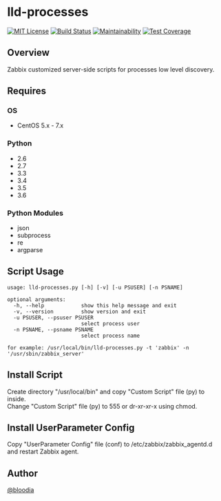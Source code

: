 # lld-processes
[![MIT License](http://img.shields.io/badge/license-MIT-blue.svg?style=flat)](https://github.com/bloodia/Zabbix-LLD-Processes/blob/master/LICENSE)
[![Build Status](https://travis-ci.org/bloodia/Zabbix-LLD-Processes.svg?branch=master)](https://travis-ci.org/bloodia/Zabbix-LLD-Processes)
[![Maintainability](https://api.codeclimate.com/v1/badges/4b8ca06b13b07c0f7e18/maintainability)](https://codeclimate.com/github/bloodia/Zabbix-LLD-Processes/maintainability)
[![Test Coverage](https://api.codeclimate.com/v1/badges/4b8ca06b13b07c0f7e18/test_coverage)](https://codeclimate.com/github/bloodia/Zabbix-LLD-Processes/test_coverage)

## Overview
Zabbix customized server-side scripts for processes low level discovery.

## Requires
### OS
- CentOS 5.x - 7.x

### Python
- 2.6
- 2.7
- 3.3
- 3.4
- 3.5
- 3.6

### Python Modules
- json
- subprocess
- re
- argparse

## Script Usage
```
usage: lld-processes.py [-h] [-v] [-u PSUSER] [-n PSNAME]

optional arguments:
  -h, --help            show this help message and exit
  -v, --version         show version and exit
  -u PSUSER, --psuser PSUSER
                        select process user
  -n PSNAME, --psname PSNAME
                        select process name

for example: /usr/local/bin/lld-processes.py -t 'zabbix' -n '/usr/sbin/zabbix_server'
```

## Install Script
Create directory "/usr/local/bin" and copy "Custom Script" file (py) to inside.  
Change "Custom Script" file (py) to 555 or dr-xr-xr-x using chmod.  

## Install UserParameter Config
Copy "UserParameter Config" file (conf) to /etc/zabbix/zabbix_agentd.d and restart Zabbix agent.  

## Author
[@bloodia](https://twitter.com/bloodiadotnet)
